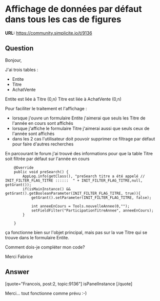 # Affichage de données par défaut dans tous les cas de figures

**URL:** https://community.simplicite.io/t/9136

## Question
Bonjour,

J'ai trois tables :

* Entite
* Titre
* AchatVente

Entite est liée à Titre (0,n)
Titre est liée à AchatVente (0,n)

Pour faciliter le traitement et l'affichage :

* lorsque j'ouvre un formulaire Entite j'aimerai que seuls les Titre de l'année en cours sont affichés
* lorsque j'affiche le formulaire Titre j'aimerai aussi que seuls ceux de l'année sont affichés
* dans les 2 cas l'utilisateur doit pouvoir supprimer ce filtrage par défaut pour faire d'autres recherches

En parcourant le forum j'ai trouvé des informations pour que la table Titre soit filtrée par défaut sur l'année en cours

```
	@Override
	public void preSearch() {
		AppLog.info(getClass(), "preSearch titre a été appelé //  INIT_FILTER_FLAG_TITRE ::::::  " + INIT_FILTER_FLAG_TITRE,null, getGrant());
		if(isMainInstance() && getGrant().getBooleanParameter(INIT_FILTER_FLAG_TITRE, true)){
			getGrant().setParameter(INIT_FILTER_FLAG_TITRE, false);
			
			int anneeEnCours = Tools.nouvelleAnnee(0,"");
			setFieldFilter("ParticipationTitreAnnee", anneeEnCours);
		}

	}
```

ça fonctionne bien sur l'objet principal, mais pas sur la vue Titre qui se trouve dans le formulaire Entite.

Comment dois-je compléter mon code?

Merci
Fabrice

## Answer
[quote="Francois, post:2, topic:9136"]
isPanelInstance
[/quote]

Merci... tout fonctionne comme prévu :-)
